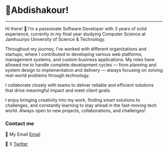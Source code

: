 # 🚀Abdishakour!
<hr>


Hi there! 👋
I’m a passionate Software Developer with 3 years of solid experience, currently in my final year studying Computer Science at Jamhuuriyo University of Science & Technology.

Throughout my journey, I’ve worked with different organizations and startups, where I contributed to developing various web platforms, management systems, and custom business applications. My roles have allowed me to handle complete development cycles — from planning and system design to implementation and delivery — always focusing on solving real-world problems through technology.

I collaborate closely with teams to deliver reliable and efficient solutions that drive meaningful impact and meet client goals.

I enjoy bringing creativity into my work, finding smart solutions to challenges, and constantly learning to stay ahead in the fast-moving tech world. Always open to new projects, collaborations, and challenges!

### Contact me
🔩 My Email [Email](engshakrayare114@gmai.com)

🚀 X [Twitter](https://twitter.com/Ashakour17)
